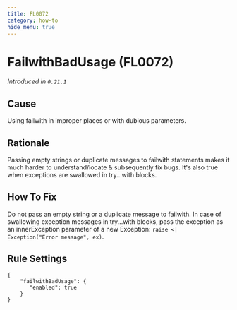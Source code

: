```yaml
---
title: FL0072
category: how-to
hide_menu: true
---
```


# FailwithBadUsage (FL0072)

*Introduced in `0.21.1`*

## Cause

Using failwith in improper places or with dubious parameters.

## Rationale

Passing empty strings or duplicate messages to failwith statements makes it much harder to understand/locate & subsequently fix bugs. 
It's also true when exceptions are swallowed in try...with blocks.

## How To Fix

Do not pass an empty string or a duplicate message to failwith. In case of swallowing exception messages in try...with blocks, pass
the exception as an innerException parameter of a new Exception: `raise <| Exception("Error message", ex)`.

## Rule Settings

    {
        "failwithBadUsage": {
           "enabled": true
        }
    }
